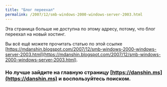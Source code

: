 ```yaml
---
title: "Блог переехал"
permalink: /2007/12/smb-windows-2000-windows-server-2003.html
---
```

Эта страница больше не доступна по этому адресу, потому, что блог переехал на новый хостинг.

Вы всё ещё можете прочитать статью по этой ссылке [https://mdanshin.blogspot.com/2007/12/smb-windows-2000-windows-server-2003.html](https://mdanshin.blogspot.com/2007/12/smb-windows-2000-windows-server-2003.html).

### Но лучше зайдите на главную страницу [https://danshin.ms](https://danshin.ms) и воспользуйтесь поиском.